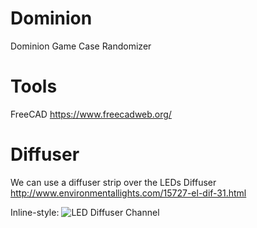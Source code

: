 # Dominion
Dominion Game Case Randomizer

# Tools
FreeCAD https://www.freecadweb.org/

# Diffuser
We can use a diffuser strip over the LEDs
Diffuser http://www.environmentallights.com/15727-el-dif-31.html

Inline-style:
![LED Diffuser Channel](https://github.com/DonovanBenoit/Dominion/blob/master/images/Diffuser_Channel.png")
